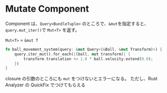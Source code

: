 # Mutate Component

Component は、`Query<BundleTuple>`
のところで、`&mut`を指定すると、
`query.mut_iter()`で `Mut<T>` を返す。


`Mut<T>` = `&mut T`

```rs
fn ball_movement_system(query: &mut Query<(&Ball, &mut Transform)>) {
    query.iter_mut().for_each(|(ball, mut transform)| {
        transform.translation += 1.0 * ball.velocity.extend(0.0);
    })
}
```

closure の引数のところにも `mut` をつけないとエラーになる。
ただし、Rust Analyzer の QuickFix でつけてもらえる


